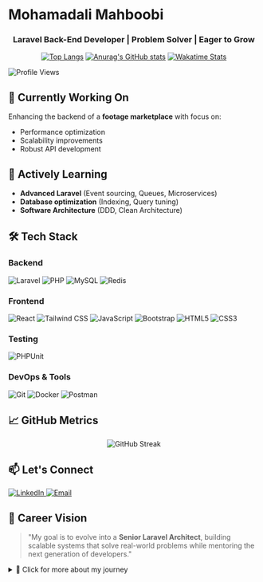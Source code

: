 # Mohamadali Mahboobi
<h3 align="center">Laravel Back-End Developer | Problem Solver | Eager to Grow</h3>

<div align="center">
  
[![Top Langs](https://github-readme-stats.vercel.app/api/top-langs/?username=themo1224&layout=compact&theme=radical&hide_border=true)](https://github.com/anuraghazra/github-readme-stats)
[![Anurag's GitHub stats](https://github-readme-stats.vercel.app/api?username=themo1224&show_icons=true&theme=radical&hide_border=true&count_private=true)](https://github.com/anuraghazra/github-readme-stats)
[![Wakatime Stats](https://github-readme-stats.vercel.app/api/wakatime?username=themo1224&theme=radical&hide_border=true)](https://github.com/anuraghazra/github-readme-stats)

</div>

<p align="left"> 
  <img src="https://komarev.com/ghpvc/?username=alihoushngi&label=Profile%20views&color=0e75b6&style=flat" alt="Profile Views" />
</p>

## 🔭 Currently Working On
Enhancing the backend of a **footage marketplace** with focus on:
- Performance optimization
- Scalability improvements
- Robust API development

## 🌱 Actively Learning
- **Advanced Laravel** (Event sourcing, Queues, Microservices)
- **Database optimization** (Indexing, Query tuning)
- **Software Architecture** (DDD, Clean Architecture)

## 🛠️ Tech Stack

### Backend
<p>
  <img src="https://img.shields.io/badge/Laravel-FF2D20?style=for-the-badge&logo=laravel&logoColor=white" alt="Laravel">
  <img src="https://img.shields.io/badge/PHP-777BB4?style=for-the-badge&logo=php&logoColor=white" alt="PHP">
  <img src="https://img.shields.io/badge/MySQL-4479A1?style=for-the-badge&logo=mysql&logoColor=white" alt="MySQL">
  <img src="https://img.shields.io/badge/Redis-DC382D?style=for-the-badge&logo=redis&logoColor=white" alt="Redis">
</p>

### Frontend
<p>
  <img src="https://img.shields.io/badge/React-61DAFB?style=for-the-badge&logo=react&logoColor=black" alt="React">
  <img src="https://img.shields.io/badge/Tailwind_CSS-38B2AC?style=for-the-badge&logo=tailwind-css&logoColor=white" alt="Tailwind CSS">
  <img src="https://img.shields.io/badge/JavaScript-F7DF1E?style=for-the-badge&logo=javascript&logoColor=black" alt="JavaScript">
  <img src="https://img.shields.io/badge/Bootstrap-563D7C?style=for-the-badge&logo=bootstrap&logoColor=white" alt="Bootstrap">
  <img src="https://img.shields.io/badge/HTML5-E34F26?style=for-the-badge&logo=html5&logoColor=white" alt="HTML5">
  <img src="https://img.shields.io/badge/CSS3-1572B6?style=for-the-badge&logo=css3&logoColor=white" alt="CSS3">
</p>

### Testing
<p>
  <img src="https://img.shields.io/badge/PHPUnit-4D588E?style=for-the-badge&logo=php&logoColor=white" alt="PHPUnit">
</p>

### DevOps & Tools
<p>
  <img src="https://img.shields.io/badge/Git-F05032?style=for-the-badge&logo=git&logoColor=white" alt="Git">
  <img src="https://img.shields.io/badge/Docker-2496ED?style=for-the-badge&logo=docker&logoColor=white" alt="Docker">
  <img src="https://img.shields.io/badge/Postman-FF6C37?style=for-the-badge&logo=postman&logoColor=white" alt="Postman">
</p>

## 📈 GitHub Metrics
<div align="center">
  
![GitHub Streak](https://streak-stats.demolab.com?user=anuraghazra&theme=radical&hide_border=true)
  
</div>

## 📫 Let's Connect
<p align="left">
  <a href="https://www.linkedin.com/in/blumy/" target="_blank">
    <img src="https://img.shields.io/badge/LinkedIn-0077B5?style=for-the-badge&logo=linkedin&logoColor=white" alt="LinkedIn">
  </a>
  <a href="mailto:mahboobimohamadali@gmail.com" target="_blank">
    <img src="https://img.shields.io/badge/Gmail-D14836?style=for-the-badge&logo=gmail&logoColor=white" alt="Email">
  </a>
</p>

## 🎯 Career Vision
> "My goal is to evolve into a **Senior Laravel Architect**, building scalable systems that solve real-world problems while mentoring the next generation of developers."

<details>
<summary>📌 Click for more about my journey</summary>
  
I'm passionate about:
- Writing clean, maintainable code
- Solving complex backend challenges
- Continuous learning and growth
- Contributing to open-source projects
- Building developer communities

</details>
